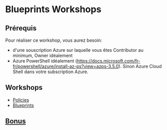 # Blueprints Workshops

## Prérequis

Pour réaliser ce workshop, vous aurez besoin:
- d'une souscription Azure sur laquelle vous êtes Contributor au minimum, Owner idéalement
- Azure PowerShell idéalement (https://docs.microsoft.com/fr-fr/powershell/azure/install-az-ps?view=azps-3.5.0). Sinon Azure Cloud Shell dans votre subscription Azure.

## Workshops

- [Policies](01_Policies/README.md)
- [Blueprints](02_Blueprints/README.md)

## [Bonus](Bonus.md)
